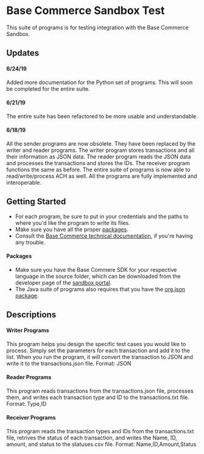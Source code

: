 # Base Commerce Sandbox Test
This suite of programs is for testing integration with the Base Commerce Sandbox.
## Updates
#### 6/24/19
Added more documentation for the Python set of programs. This will soon be completed for the entire suite.  

#### 6/21/19
The entire suite has been refactored to be more usable and understandable.

#### 6/18/19
All the sender programs are now obsolete. They have been replaced by the writer and reader programs.
The writer program stores transactions and all their information as JSON data. The reader program reads the JSON
data and processes the transactions and stores the IDs. The receiver program functions the same as before. The entire suite of programs is now able to read/write/process ACH as well. All the programs are fully implemented and interoperable.

## Getting Started
* For each program, be sure to put in your credentials and the paths to where you'd like the program to write its files.  
* Make sure you have all the proper [packages](https://github.com/jkirchhefer/sandbox-test/blob/master/README.md#packages).  
* Consult the [Base Commerce technical documentation](https://confluence.basecommerce.net/bctd), if you're having any trouble.  

#### Packages
  * Make sure you have the Base Commere SDK for your respective language in the source folder, which can be downloaded from the developer page of the [sandbox portal](https://my.basecommercesandbox.com/).  
  * The Java suite of programs also requires that you have the [org.json package](https://github.com/stleary/JSON-java).

## Descriptions
#### Writer Programs
This program helps you design the specific test cases you would like to process. Simply set the parameters for each transaction and add it to the list. When you run the program, it will convert the transaction to JSON and write it to the transactions.json file. 
Format: JSON

#### Reader Programs
This program reads transactions from the transactions.json file, processes them, and writes each transaction type and ID to the transactions.txt file.
Format: Type,ID

#### Receiver Programs
This program reads the transaction types and IDs from the transactions.txt file, retrives the status of each transaction, and writes the
Name, ID, amount, and status to the statuses.csv file. 
Format: Name,ID,Amount,Status
